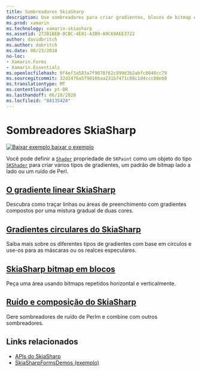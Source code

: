 ```yaml
---
title: Sombreadores SkiaSharp
description: Use sombreadores para criar gradientes, blocos de bitmap e ruídos de Perl.
ms.prod: xamarin
ms.technology: xamarin-skiasharp
ms.assetid: 272B1BEB-0CBC-4E81-A3B9-A9C69AEE3722
author: davidbritch
ms.author: dabritch
ms.date: 08/23/2018
no-loc:
- Xamarin.Forms
- Xamarin.Essentials
ms.openlocfilehash: 8f4ef3a583a7f9078f62c899d3b2abfc0848cc79
ms.sourcegitcommit: 32d2476a5f9016baa231b7471c88c1d4ccc08eb8
ms.translationtype: MT
ms.contentlocale: pt-BR
ms.lasthandoff: 06/18/2020
ms.locfileid: "84135428"
---
```

# <a name="skiasharp-shaders"></a>Sombreadores SkiaSharp

[![Baixar exemplo ](~/media/shared/download.png) baixar o exemplo](https://docs.microsoft.com/samples/xamarin/xamarin-forms-samples/skiasharpforms-demos)

Você pode definir a [`Shader`](xref:SkiaSharp.SKPaint.Shader) propriedade de `SKPaint` como um objeto do tipo [`SKShader`](xref:SkiaSharp.SKShader) para criar vários tipos de gradientes, um padrão de bitmap lado a lado ou um ruído de Perl.

## <a name="the-skiasharp-linear-gradient"></a>[O gradiente linear SkiaSharp](linear-gradient.md)

Descubra como traçar linhas ou áreas de preenchimento com gradientes compostos por uma mistura gradual de duas cores.

## <a name="skiasharp-circular-gradients"></a>[Gradientes circulares do SkiaSharp](circular-gradients.md)

Saiba mais sobre os diferentes tipos de gradientes com base em círculos e use-os para as máscaras ou os realces especulares.

## <a name="skiasharp-bitmap-tiling"></a>[SkiaSharp bitmap em blocos](bitmap-tiling.md)

Peça uma área usando bitmaps repetidos horizontal e verticalmente.

## <a name="skiasharp-noise-and-composing"></a>[Ruído e composição do SkiaSharp](noise.md)

Gere sombreadores de ruído de Perlm e combine com outros sombreadores.

## <a name="related-links"></a>Links relacionados

- [APIs do SkiaSharp](https://docs.microsoft.com/dotnet/api/skiasharp)
- [SkiaSharpFormsDemos (exemplo)](https://docs.microsoft.com/samples/xamarin/xamarin-forms-samples/skiasharpforms-demos)
